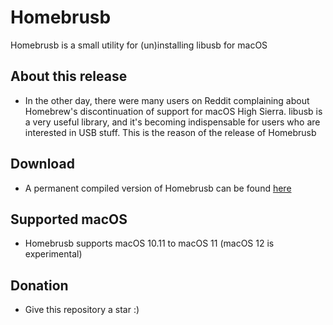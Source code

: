 # Homebrusb
Homebrusb is a small utility for (un)installing libusb for macOS
## About this release
* In the other day, there were many users on Reddit complaining about Homebrew's discontinuation of support for macOS High Sierra. libusb is a very useful library, and it's becoming indispensable for users who are interested in USB stuff. This is the reason of the release of Homebrusb
## Download
* A permanent compiled version of Homebrusb can be found [here](https://github.com/Mini-Exploit/Homebrusb/releases)
## Supported macOS
* Homebrusb supports macOS 10.11 to macOS 11 (macOS 12 is experimental)
## Donation
* Give this repository a star :)
